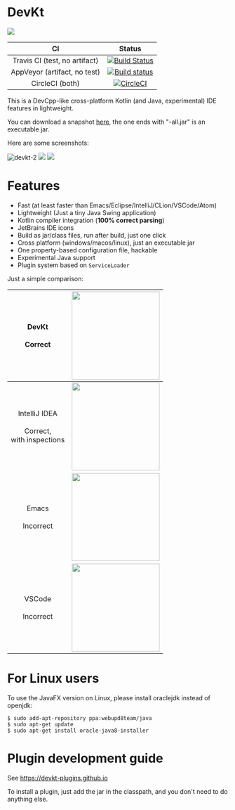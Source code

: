 # DevKt

[![](https://jitpack.io/v/ice1000/dev-kt.svg)](https://jitpack.io/#ice1000/dev-kt)

CI|Status
:---:|:---:
Travis CI (test, no artifact)|[![Build Status](https://travis-ci.org/ice1000/dev-kt.svg?branch=master)](https://travis-ci.org/ice1000/dev-kt)
AppVeyor (artifact, no test)|[![Build status](https://ci.appveyor.com/api/projects/status/c0aq16ej7415m302?svg=true)](https://ci.appveyor.com/project/ice1000/dev-kt)
CircleCI (both)|[![CircleCI](https://circleci.com/gh/ice1000/dev-kt.svg?style=svg)](https://circleci.com/gh/ice1000/dev-kt)

This is a DevCpp-like cross-platform Kotlin (and Java, experimental) IDE features in lightweight.

You can download a snapshot [here](https://ci.appveyor.com/project/ice1000/dev-kt/build/artifacts), the one ends with "-all.jar" is an executable jar.

Here are some screenshots:

![devkt-2](https://user-images.githubusercontent.com/16398479/39244656-e0537d3a-48c3-11e8-8c52-301e11dd204d.gif)
<img src="https://user-images.githubusercontent.com/16398479/38440232-5ab4d282-3a13-11e8-9b00-5d199d687f8f.png">
<img src="https://user-images.githubusercontent.com/16398479/38440305-983541b4-3a13-11e8-9651-25e9a61a9b9a.png">

# Features

+ Fast (at least faster than Emacs/Eclipse/IntelliJ/CLion/VSCode/Atom)
+ Lightweight (Just a tiny Java Swing application)
+ Kotlin compiler integration (**100% correct parsing**)
+ JetBrains IDE icons
+ Build as jar/class files, run after build, just one click
+ Cross platform (windows/macos/linux), just an executable jar
+ One property-based configuration file, hackable
+ Experimental Java support
+ Plugin system based on `ServiceLoader`

Just a simple comparison:

DevKt<br/><br/>Correct|<img width=200 src="https://user-images.githubusercontent.com/16398479/38292932-3c4ce2be-3818-11e8-9a56-9d30f3109c43.png">
:---:|:---:
IntelliJ IDEA<br/><br/>Correct,<br/>with inspections|<img width=200 src="https://user-images.githubusercontent.com/16398479/38292918-2ec81974-3818-11e8-8eb7-3648cd747ee5.png">
Emacs<br/><br/>Incorrect|<img width=200 src="https://user-images.githubusercontent.com/16398479/38292966-6670c57e-3818-11e8-8a26-3eccf864b93e.png">
VSCode<br/><br/>Incorrect|<img width=200 src="https://user-images.githubusercontent.com/16398479/38293034-95d721be-3818-11e8-9141-19faabae161e.png">

# For Linux users

To use the JavaFX version on Linux, please install oraclejdk instead of openjdk:

```
$ sudo add-apt-repository ppa:webupd8team/java
$ sudo apt-get update
$ sudo apt-get install oracle-java8-installer
```

# Plugin development guide

See https://devkt-plugins.github.io

To install a plugin, just add the jar in the classpath, and you don't need to do anything else.
